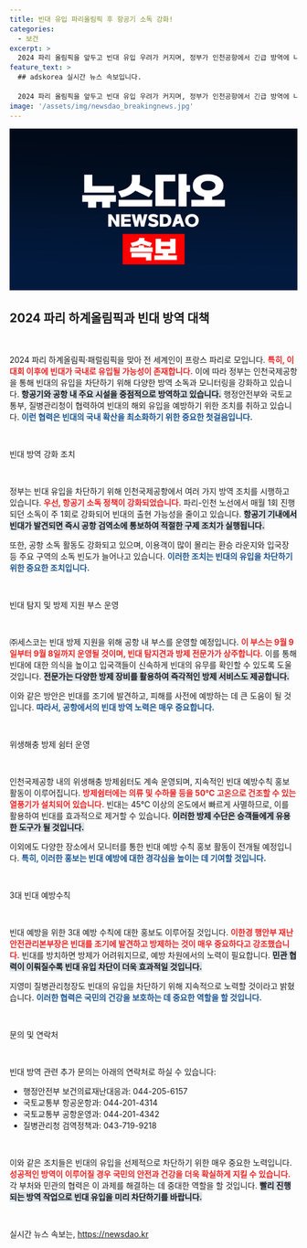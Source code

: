 ```yaml
---
title: 빈대 유입 파리올림픽 후 항공기 소독 강화!
categories:
  - 보건
excerpt: >
  2024 파리 올림픽을 앞두고 빈대 유입 우려가 커지며, 정부가 인천공항에서 긴급 방역에 나섭니다. 항공기와 주요 시설 소독 강화, 빈대 탐지 부스 운영 등으로 빈대 차단에 총력전을 펼치고 있습니다.
feature_text: >
  ## adskorea 실시간 뉴스 속보입니다.

  2024 파리 올림픽을 앞두고 빈대 유입 우려가 커지며, 정부가 인천공항에서 긴급 방역에 나섭니다. 항공기와 주요 시설 소독 강화, 빈대 탐지 부스 운영 등으로 빈대 차단에 총력전을 펼치고 있습니다.
image: '/assets/img/newsdao_breakingnews.jpg'
---
```


<p><img src="/assets/img/newsdao_breakingnews.jpg" alt="adskorea 속보" /></p>

<h2 data-ke-size="size26">2024 파리 하계올림픽과 빈대 방역 대책</h2>

<p data-ke-size="size16">&nbsp;</p>

<p>2024 파리 하계올림픽·패럴림픽을 맞아 전 세계인이 프랑스 파리로 모입니다. <b><span style="color: #ee2323;">특히, 이 대회 이후에 빈대가 국내로 유입될 가능성이 존재합니다.</span></b> 이에 따라 정부는 인천국제공항을 통해 빈대의 유입을 차단하기 위해 다양한 방역 소독과 모니터링을 강화하고 있습니다. <b><span style="background-color: #21538527;">항공기와 공항 내 주요 시설을 중점적으로 방역하고 있습니다.</span></b> 행정안전부와 국토교통부, 질병관리청이 협력하여 빈대의 해외 유입을 예방하기 위한 조치를 취하고 있습니다. <b><span style="color: #1a5490;">이런 협력은 빈대의 국내 확산을 최소화하기 위한 중요한 첫걸음입니다.</span></b></p>

<p data-ke-size="size16">&nbsp;</p>

<p>빈대 방역 강화 조치</p>

<p data-ke-size="size16">&nbsp;</p>

<p>정부는 빈대 유입을 차단하기 위해 인천국제공항에서 여러 가지 방역 조치를 시행하고 있습니다. <b><span style="color: #ee2323;">우선, 항공기 소독 정책이 강화되었습니다.</span></b> 파리-인천 노선에서 매월 1회 진행되던 소독이 주 1회로 강화되어 빈대의 출현 가능성을 줄이고 있습니다. <b><span style="background-color: #21538527;">항공기 기내에서 빈대가 발견되면 즉시 공항 검역소에 통보하여 적절한 구제 조치가 실행됩니다.</span></b></p>

<p>또한, 공항 소독 활동도 강화되고 있으며, 이용객이 많이 몰리는 환승 라운지와 입국장 등 주요 구역의 소독 빈도가 늘어나고 있습니다. <b><span style="color: #1a5490;">이러한 조치는 빈대의 유입을 차단하기 위한 중요한 조치입니다.</span></b></p>

<p data-ke-size="size16">&nbsp;</p>

<p>빈대 탐지 및 방제 지원 부스 운영</p>

<p data-ke-size="size16">&nbsp;</p>

<p>㈜세스코는 빈대 방제 지원을 위해 공항 내 부스를 운영할 예정입니다. <b><span style="color: #ee2323;">이 부스는 9월 9일부터 9월 8일까지 운영될 것이며, 빈대 탐지견과 방제 전문가가 상주합니다.</span></b> 이를 통해 빈대에 대한 의식을 높이고 입국객들이 신속하게 빈대의 유무를 확인할 수 있도록 도울 것입니다. <b><span style="background-color: #21538527;">전문가는 다양한 방제 장비를 활용하여 즉각적인 방제 서비스도 제공합니다.</span></b></p>

<p>이와 같은 방안은 빈대를 조기에 발견하고, 피해를 사전에 예방하는 데 큰 도움이 될 것입니다. <b><span style="color: #1a5490;">따라서, 공항에서의 빈대 방역 노력은 매우 중요합니다.</span></b></p>

<p data-ke-size="size16">&nbsp;</p>

<p>위생해충 방제 쉼터 운영</p>

<p data-ke-size="size16">&nbsp;</p>

<p>인천국제공항 내의 위생해충 방제쉼터도 계속 운영되며, 지속적인 빈대 예방수칙 홍보 활동이 이루어집니다. <b><span style="color: #ee2323;">방제쉼터에는 의류 및 수하물 등을 50℃ 고온으로 건조할 수 있는 열풍기가 설치되어 있습니다.</span></b> 빈대는 45℃ 이상의 온도에서 빠르게 사멸하므로, 이를 활용하여 빈대를 효과적으로 제거할 수 있습니다. <b><span style="background-color: #21538527;">이러한 방제 수단은 승객들에게 유용한 도구가 될 것입니다.</span></b></p>

<p>이외에도 다양한 장소에서 모니터를 통한 빈대 예방 수칙 홍보 활동이 전개될 예정입니다. <b><span style="color: #1a5490;">특히, 이러한 홍보는 빈대 예방에 대한 경각심을 높이는 데 기여할 것입니다.</span></b></p>

<p data-ke-size="size16">&nbsp;</p>

<p>3대 빈대 예방수칙</p>

<p data-ke-size="size16">&nbsp;</p>

<p>빈대 예방을 위한 3대 예방 수칙에 대한 홍보도 이루어질 것입니다. <b><span style="color: #ee2323;">이한경 행안부 재난안전관리본부장은 빈대를 조기에 발견하고 방제하는 것이 매우 중요하다고 강조했습니다.</span></b> 빈대를 방치하면 방제가 어려워지므로, 예방 차원에서의 노력이 필요합니다. <b><span style="background-color: #21538527;">민관 협력이 이뤄질수록 빈대 유입 차단이 더욱 효과적일 것입니다.</span></b></p>

<p>지영미 질병관리청장도 빈대의 유입을 차단하기 위해 지속적으로 노력할 것이라고 밝혔습니다. <b><span style="color: #1a5490;">이러한 협력은 국민의 건강을 보호하는 데 중요한 역할을 할 것입니다.</span></b></p>

<p data-ke-size="size16">&nbsp;</p>

<p>문의 및 연락처</p>

<p data-ke-size="size16">&nbsp;</p>

<p>빈대 방역 관련 추가 문의는 아래의 연락처로 하실 수 있습니다:</p>

<ul>
<li>행정안전부 보건의료재난대응과: 044-205-6157</li>
<li>국토교통부 항공운항과: 044-201-4314</li>
<li>국토교통부 공항운영과: 044-201-4342</li>
<li>질병관리청 검역정책과: 043-719-9218</li>
</ul>

<p data-ke-size="size16">&nbsp;</p>

<p>이와 같은 조치들은 빈대의 유입을 선제적으로 차단하기 위한 매우 중요한 노력입니다. <b><span style="color: #ee2323;">성공적인 방역이 이루어질 경우 국민의 안전과 건강을 더욱 확실하게 지킬 수 있습니다.</span></b> 각 부처와 민관의 협력은 이 과제를 해결하는 데 중대한 역할을 할 것입니다. <b><span style="background-color: #21538527;">빨리 진행되는 방역 작업으로 빈대 유입을 미리 차단하기를 바랍니다.</span></b></p>

<p data-ke-size="size16">&nbsp;</p>
실시간 뉴스 속보는, <a href="https://newsdao.kr" rel="dofollow">https://newsdao.kr</a>



